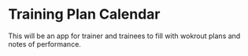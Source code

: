 # Training Plan Calendar

This will be an app for trainer and trainees to fill with wokrout plans and notes of performance.